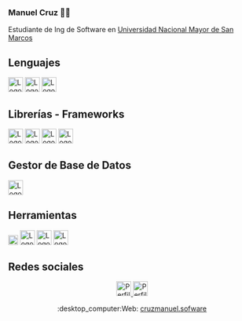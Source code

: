 ### Manuel Cruz 👨‍💻
<p>Estudiante de Ing de Software en <a href="https://unmsm.edu.pe/" target="_blank">Universidad Nacional Mayor de San Marcos</a></p>

<h2>Lenguajes</h2>
<p>
  <img src="https://www.vectorlogo.zone/logos/javascript/javascript-icon.svg" alt="Logo Javascript" height="30" width="30">
  <img src="https://www.vectorlogo.zone/logos/python/python-icon.svg" alt="Logo Python" height="30" width="30">
  <img src="https://www.vectorlogo.zone/logos/php/php-icon.svg" alt="Logo PHP" height="30" width="30">
</p>
<h2>Librerías - Frameworks</h2>
<p>
  <img src="https://www.vectorlogo.zone/logos/reactjs/reactjs-icon.svg" alt="Logo React" height="30" width="30">
  <img src="https://www.vectorlogo.zone/logos/laravel/laravel-icon.svg" alt="Logo Laravel" height="30" width="30">
  <img src="https://www.vectorlogo.zone/logos/expressjs/expressjs-ar21.svg" alt="Logo Express" height="30" width="30">
  <img src="https://www.vectorlogo.zone/logos/nodejs/nodejs-icon.svg" alt="Logo Node" height="30" width="30">
</p>
<h2>Gestor de Base de Datos</h2>
<p>
  <img src="https://www.vectorlogo.zone/logos/mysql/mysql-icon.svg" alt="Logo MySQL" height="30" width="30">
</p>
<h2>Herramientas</h2>
<p>
  <img src="https://www.vectorlogo.zone/logos/getpostman/getpostman-icon.svg" alt="Logo Postman" height="20" width="20">
  <img src="https://www.vectorlogo.zone/logos/figma/figma-icon.svg" alt="Logo Figma" height="30" width="30">
  <img src="https://www.vectorlogo.zone/logos/git-scm/git-scm-icon.svg" alt="Logo Git" height="30" width="30">
  <img src="https://www.vectorlogo.zone/logos/trello/trello-tile.svg" alt="Logo Trello" height="30" width="30">
</p>
<h2>Redes sociales</h2>
<p align="center">
  <a href="https://www.instagram.com/codigo.python/">
    <img src="https://www.vectorlogo.zone/logos/instagram/instagram-icon.svg" alt="Perfil instagram /codigo.python" height="30" width="30">
  </a>
  <a href="https://www.linkedin.com/in/cruzmanuelar/">
    <img src="https://www.vectorlogo.zone/logos/linkedin/linkedin-tile.svg" alt="Perfil linkedin /cruzmanuelar" height="30" width="30">
  </a>
</p>
<!-- <h2>Web</h2> -->
<p align="center">
  :desktop_computer:Web: <a href="https://cruzmanuel.software" target="_blank">cruzmanuel.sofware</a>
</p>
